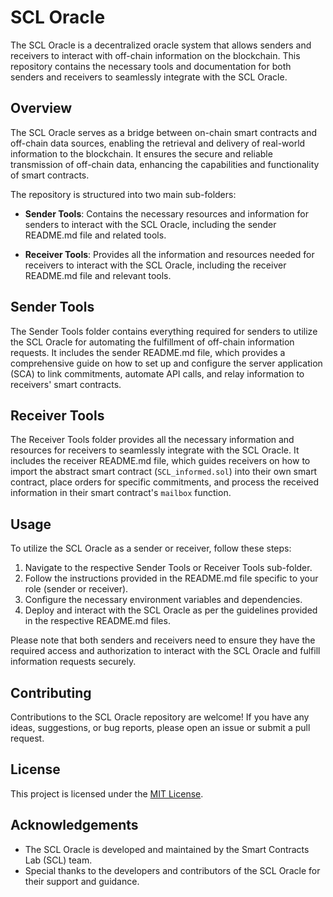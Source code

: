 # SCL Oracle

The SCL Oracle is a decentralized oracle system that allows senders and receivers to interact with off-chain information on the blockchain. This repository contains the necessary tools and documentation for both senders and receivers to seamlessly integrate with the SCL Oracle.

## Overview

The SCL Oracle serves as a bridge between on-chain smart contracts and off-chain data sources, enabling the retrieval and delivery of real-world information to the blockchain. It ensures the secure and reliable transmission of off-chain data, enhancing the capabilities and functionality of smart contracts.

The repository is structured into two main sub-folders:

- **Sender Tools**: Contains the necessary resources and information for senders to interact with the SCL Oracle, including the sender README.md file and related tools.

- **Receiver Tools**: Provides all the information and resources needed for receivers to interact with the SCL Oracle, including the receiver README.md file and relevant tools.

## Sender Tools

The Sender Tools folder contains everything required for senders to utilize the SCL Oracle for automating the fulfillment of off-chain information requests. It includes the sender README.md file, which provides a comprehensive guide on how to set up and configure the server application (SCA) to link commitments, automate API calls, and relay information to receivers' smart contracts.

## Receiver Tools

The Receiver Tools folder provides all the necessary information and resources for receivers to seamlessly integrate with the SCL Oracle. It includes the receiver README.md file, which guides receivers on how to import the abstract smart contract (`SCL_informed.sol`) into their own smart contract, place orders for specific commitments, and process the received information in their smart contract's `mailbox` function.

## Usage

To utilize the SCL Oracle as a sender or receiver, follow these steps:

1. Navigate to the respective Sender Tools or Receiver Tools sub-folder.
2. Follow the instructions provided in the README.md file specific to your role (sender or receiver).
3. Configure the necessary environment variables and dependencies.
4. Deploy and interact with the SCL Oracle as per the guidelines provided in the respective README.md files.

Please note that both senders and receivers need to ensure they have the required access and authorization to interact with the SCL Oracle and fulfill information requests securely.

## Contributing

Contributions to the SCL Oracle repository are welcome! If you have any ideas, suggestions, or bug reports, please open an issue or submit a pull request.

## License

This project is licensed under the [MIT License](./MIT-LICENSE).

## Acknowledgements

- The SCL Oracle is developed and maintained by the Smart Contracts Lab (SCL) team.
- Special thanks to the developers and contributors of the SCL Oracle for their support and guidance.
